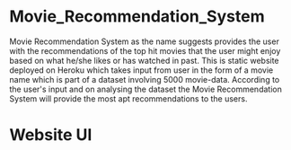 # Movie_Recommendation_System
Movie Recommendation System as the name suggests provides the user with the recommendations of the top hit movies that the user might enjoy based on what he/she likes or has watched in past. This is static website deployed on Heroku which takes input from user in the form of a movie name which is part of a dataset involving 5000 movie-data. According to the user's input and on analysing the dataset the Movie Recommendation System will provide the most apt recommendations to the users. 

# Website UI
